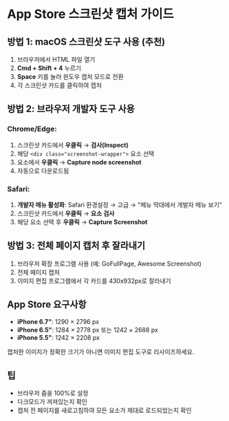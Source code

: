 # App Store 스크린샷 캡처 가이드

## 방법 1: macOS 스크린샷 도구 사용 (추천)

1. 브라우저에서 HTML 파일 열기
2. **Cmd + Shift + 4** 누르기
3. **Space** 키를 눌러 윈도우 캡처 모드로 전환
4. 각 스크린샷 카드를 클릭하여 캡처

## 방법 2: 브라우저 개발자 도구 사용

### Chrome/Edge:
1. 스크린샷 카드에서 **우클릭** → **검사(Inspect)**
2. 해당 `<div class="screenshot-wrapper">` 요소 선택
3. 요소에서 **우클릭** → **Capture node screenshot**
4. 자동으로 다운로드됨

### Safari:
1. **개발자 메뉴 활성화**: Safari 환경설정 → 고급 → "메뉴 막대에서 개발자 메뉴 보기"
2. 스크린샷 카드에서 **우클릭** → **요소 검사**
3. 해당 요소 선택 후 **우클릭** → **Capture Screenshot**

## 방법 3: 전체 페이지 캡처 후 잘라내기

1. 브라우저 확장 프로그램 사용 (예: GoFullPage, Awesome Screenshot)
2. 전체 페이지 캡처
3. 이미지 편집 프로그램에서 각 카드를 430x932px로 잘라내기

## App Store 요구사항

- **iPhone 6.7"**: 1290 × 2796 px
- **iPhone 6.5"**: 1284 × 2778 px 또는 1242 × 2688 px
- **iPhone 5.5"**: 1242 × 2208 px

캡처한 이미지가 정확한 크기가 아니면 이미지 편집 도구로 리사이즈하세요.

## 팁

- 브라우저 줌을 100%로 설정
- 다크모드가 꺼져있는지 확인
- 캡처 전 페이지를 새로고침하여 모든 요소가 제대로 로드되었는지 확인